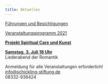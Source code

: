 ```yaml
---
title: Aktuelles
---
```

[Führungen und Besichtigungen](/fuehrungen/) 
  
[Veranstaltungsprogramm 2021](/veranstaltungen/2021/)
   

[**Projekt Spiritual Care und Kunst**](/spiritualcare/)

[**Samstag, 3. Juli 18 Uhr**](/veranstaltungen/2021/liederromantik/)   
Liederabend der Romantik



Anmeldung für alle Veranstaltungen erforderlich!  
info@schickling-stiftung.de    
08332-936424

